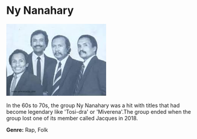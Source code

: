# Ny Nanahary

![Ny Nanahary](ny-nanahary.jpg)

In the 60s to 70s, the group Ny Nanahary was a hit with titles that had become legendary like 'Tosi-dra' or 'Miverena'.The group ended when the group lost one of its member called Jacques in 2018.

**Genre:** Rap, Folk
